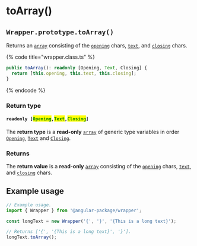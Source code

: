 # toArray()

## `Wrapper.prototype.toArray()`

Returns an [`array`](https://developer.mozilla.org/en-US/docs/Web/JavaScript/Reference/Global\_Objects/Array) consisting of the [`opening`](../../../wrap/accessors/instance/opening.md) chars, [`text`](../../../wrap/accessors/instance/text.md), and [`closing`](../../../wrap/accessors/instance/closing.md) chars.

{% code title="wrapper.class.ts" %}
```typescript
public toArray(): readonly [Opening, Text, Closing] {
  return [this.opening, this.text, this.closing];
}
```
{% endcode %}

### Return type

#### `readonly [`<mark style="color:green;">`Opening`</mark>`,`<mark style="color:green;">`Text`</mark>`,`<mark style="color:green;">`Closing`</mark>`]`

The **return type** is a **read-only** [`array`](https://developer.mozilla.org/en-US/docs/Web/JavaScript/Reference/Global\_Objects/Array) of generic type variables in order [`Opening`](../../generic-type-variables.md#wrap-opening), [`Text`](../../generic-type-variables.md#wrapper-less-than...-text-...greater-than) and [`Closing`](../../generic-type-variables.md#wrap-closing).

### Returns

The **return value** is a **read-only** [`array`](https://developer.mozilla.org/en-US/docs/Web/JavaScript/Reference/Global\_Objects/Array) consisting of the [`opening`](../../../wrap/accessors/instance/opening.md) chars, [`text`](../../../wrap/accessors/instance/text.md), and [`closing`](../../../wrap/accessors/instance/closing.md) chars.

## Example usage

```typescript
// Example usage.
import { Wrapper } from '@angular-package/wrapper';

const longText = new Wrapper('{', '}', '{This is a long text}');

// Returns ['{', '{This is a long text}', '}'].
longText.toArray();
```
